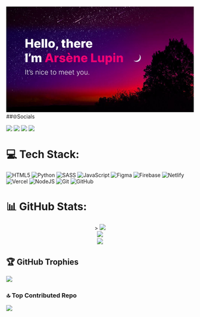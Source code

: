 ![motd](https://github.com/Arsole676/Arsole676/blob/main/githubBackground.jpg)
##🌐Socials

<a href="https://instagram.com/arsole676"><img src="https://img.shields.io/badge/Instagram-%23E4405F.svg?logo=Instagram&logoColor=white"/></a>
<a href="https://linkedin.com/in/arsole-cane-ab3779375"><img src="https://img.shields.io/badge/LinkedIn-%230077B5.svg?logo=linkedin&logoColor=white"/></a>
<a href="https://x.com/8BitCoder_Dev"><img src="https://img.shields.io/badge/X-black.svg?logo=X&logoColor=white"/></a>
<a href="mailto:arsole676@gmail.com"><img src="https://img.shields.io/badge/Email-D14836?logo=gmail&logoColor=white"/></a>

# 💻 Tech Stack:
![HTML5](https://img.shields.io/badge/html5-%23E34F26.svg?style=for-the-badge&logo=html5&logoColor=white) ![Python](https://img.shields.io/badge/python-3670A0?style=for-the-badge&logo=python&logoColor=ffdd54) ![SASS](https://img.shields.io/badge/SASS-hotpink.svg?style=for-the-badge&logo=SASS&logoColor=white) ![JavaScript](https://img.shields.io/badge/javascript-%23323330.svg?style=for-the-badge&logo=javascript&logoColor=%23F7DF1E) ![Figma](https://img.shields.io/badge/figma-%23F24E1E.svg?style=for-the-badge&logo=figma&logoColor=white) ![Firebase](https://img.shields.io/badge/firebase-%23039BE5.svg?style=for-the-badge&logo=firebase) ![Netlify](https://img.shields.io/badge/netlify-%23000000.svg?style=for-the-badge&logo=netlify&logoColor=#00C7B7) ![Vercel](https://img.shields.io/badge/vercel-%23000000.svg?style=for-the-badge&logo=vercel&logoColor=white) ![NodeJS](https://img.shields.io/badge/node.js-6DA55F?style=for-the-badge&logo=node.js&logoColor=white) ![Git](https://img.shields.io/badge/git-%23F05033.svg?style=for-the-badge&logo=git&logoColor=white) ![GitHub](https://img.shields.io/badge/github-%23121011.svg?style=for-the-badge&logo=github&logoColor=white)
# 📊 GitHub Stats:
<div align="middle">>
    <img src="https://github-readme-stats.vercel.app/api/top-langs/?username=Arsole676&theme=dracula&hide_border=false&include_all_commits=false&count_private=false&layout=compact" />
    <br>
    <img src="https://github-readme-stats.vercel.app/api?username=Arsole676&theme=dracula&hide_border=false&include_all_commits=false&count_private=false" />
    <br>
    <img src="https://nirzak-streak-stats.vercel.app/?user=Arsole676&theme=dracula&hide_border=false" />
</div>

## 🏆 GitHub Trophies
![](https://github-profile-trophy.vercel.app/?username=Arsole676&theme=radical&no-frame=false&no-bg=false&margin-w=4)

### 🔝 Top Contributed Repo
![](https://github-contributor-stats.vercel.app/api?username=Arsole676&limit=5&theme=dark&combine_all_yearly_contributions=true)
